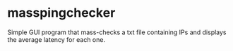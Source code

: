 # masspingchecker
Simple GUI program that mass-checks a txt file containing IPs and displays the average latency for each one.
